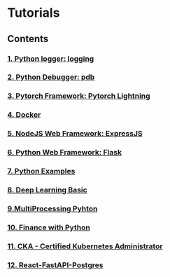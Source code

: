 # Tutorials

## Contents

### [1. Python logger: logging](<./logging>)

### [2. Python Debugger: pdb](<./pdb>)

### [3. Pytorch Framework: Pytorch Lightning](<./pytorch-lightning>)

### [4. Docker](<./docker>)

### [5. NodeJS Web Framework: ExpressJS](<./expressjs>)

### [6. Python Web Framework: Flask](<./flask>)

### [7. Python Examples](<./python>)

### [8. Deep Learning Basic](<./deeplearning_basic>)

### [9.MultiProcessing Pyhton](<./multiprocessing_python>)

### [10. Finance with Python](<./finance-with-python>)

### [11. CKA - Certified Kubernetes Administrator](<./cka>)

### [12. React-FastAPI-Postgres](<./react-fastapi-postgres>)
